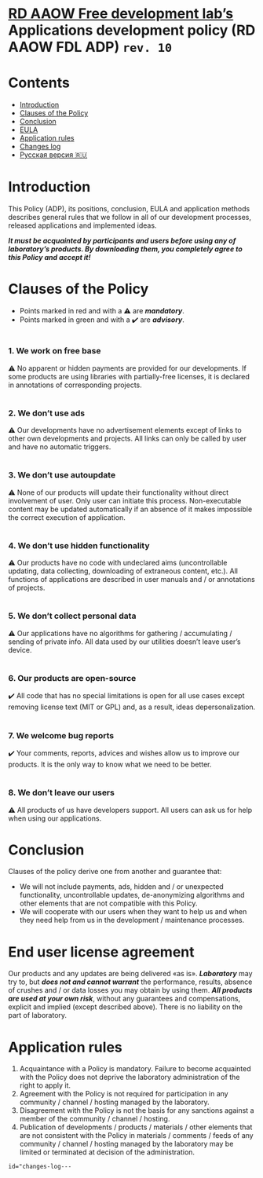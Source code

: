 # [RD AAOW Free development lab’s](https://adslbarxatov.github.io/DPModule) Applications development policy (RD AAOW FDL ADP) ```rev. 10```

# Contents
- [Introduction](#introduction)
- [Clauses of the Policy](#clauses-of-the-policy)
- [Conclusion](#conclusion)
- [EULA](#end-user-license-agreement)
- [Application rules](#application-rules)
- [Changes log](https://adslbarxatov.github.io/ADP/changelog)
- [Русская версия :ru:](https://adslbarxatov.github.io/ADP/ru)

#

# Introduction

This Policy (ADP), its positions, conclusion, EULA and application methods describes general rules that we follow
in all of our development processes, released applications and implemented ideas.

***It must be acquainted by participants and users before using any of laboratory’s products. By downloading them,
you completely agree to this Policy and accept it!***

#

# Clauses of the Policy

- Points marked in red and with a :warning: are ***mandatory***.
- Points marked in green and with a :heavy_check_mark: are ***advisory***.

#

### 1. We work on free base

:warning: No apparent or hidden payments are provided for our developments. If some products are using libraries
with partially-free licenses, it is declared in annotations of corresponding projects.
&nbsp;
&nbsp;

#

### 2. We don’t use ads

:warning: Our developments have no advertisement elements except of links to other own developments and projects.
All links can only be called by user and have no automatic triggers.

#

### 3. We don’t use autoupdate

:warning: None of our products will update their functionality without direct involvement of user. Only user can initiate
this process. Non-executable content may be updated automatically if an absence of it makes impossible the correct
execution of application.

#

### 4. We don’t use hidden functionality

:warning: Our products have no code with undeclared aims (uncontrollable updating, data collecting, downloading
of extraneous content, etc.). All functions of applications are described in user manuals and / or annotations of projects.

#

### 5. We don’t collect personal data

:warning: Our applications have no algorithms for gathering / accumulating / sending of private info. All data used
by our utilities doesn’t leave user’s device.

#

### 6. Our products are open-source

:heavy_check_mark: All code that has no special limitations is open for all use cases except removing license text
(MIT or GPL) and, as a result, ideas depersonalization.

#

### 7. We welcome bug reports

:heavy_check_mark: Your comments, reports, advices and wishes allow us to improve our products. It is the only way
to know what we need to be better.

#

### 8. We don’t leave our users

:warning: All products of us have developers support. All users can ask us for help when using our applications.

#

# Conclusion

Clauses of the policy derive one from another and guarantee that:
- We will not include payments, ads, hidden and / or unexpected functionality, uncontrollable updates, de-anonymizing
algorithms and other elements that are not compatible with this Policy.
- We will cooperate with our users when they want to help us and when they need help from us
in the development / maintenance processes.

#

# End user license agreement

Our products and any updates are being delivered «as is». ***Laboratory*** may try to, but
***does not and cannot warrant*** the performance, results, absence of crushes and / or data
losses you may obtain by using them. ***All products are used at your own risk***, without
any guarantees and compensations, explicit and implied (except described above). There is
no liability on the part of laboratory.

#

# Application rules

1. Acquaintance with a Policy is mandatory. Failure to become acquainted with the Policy
does not deprive the laboratory administration of the right to apply it.
2. Agreement with the Policy is not required for participation in any community / channel /
hosting managed by the laboratory.
3. Disagreement with the Policy is not the basis for any sanctions against a member of the
community / channel / hosting.
4. Publication of developments / products / materials / other elements that are not consistent
with the Policy in materials / comments / feeds of any community / channel / hosting managed
by the laboratory may be limited or terminated at decision of the administration.

`id="changes-log---`

